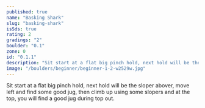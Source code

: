 ```yaml
---
published: true
name: "Basking Shark"
slug: "basking-shark"
isSds: true
rating: 2
gradings: "2"
boulder: "0.1"
zone: 0
id: "0.1.1"
description: "Sit start at a flat big pinch hold, next hold will be the sloper abover, move left and find some good jug, then climb up using some slopers and at the top, you will find a good jug during top out."
image: "/boulders/beginner/beginner-1-2-w2529w.jpg"
---
```


Sit start at a flat big pinch hold, next hold will be the sloper abover, move left and find some good jug, then climb up using some slopers and at the top, you will find a good jug during top out.
